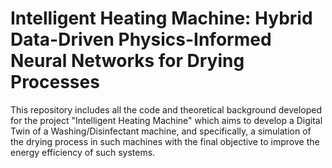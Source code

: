 # Intelligent Heating Machine: Hybrid Data-Driven Physics-Informed Neural Networks for Drying Processes

This repository includes all the code and theoretical background developed for the project "Intelligent Heating Machine" which aims to develop a Digital Twin of a Washing/Disinfectant machine, and specifically, a simulation of the drying process in such machines with the final objective to improve the energy efficiency of such systems. 